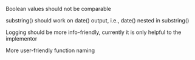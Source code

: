 Boolean values should not be comparable

substring() should work on date() output, i.e., date() nested in substring()

Logging should be more info-friendly, currently it is only helpful to the implementor

More user-friendly function naming
